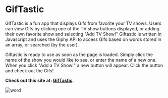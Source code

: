 
# **GifTastic**

GifTastic is a fun app that displays Gifs from favorite your TV shows. Users can view Gifs by clicking one of the TV show buttons displayed, or adding their own favorite show and selecting "Add TV Show!" Giftastic is written in Javascript and uses the Giphy API to access Gifs based on words stored in an array, or searched (by the user).   

Giftastic is ready to use as soon as the page is loaded. Simply click the name of the show you would like to see, or enter the name of a new one. When you click "Add a TV Show!" a new button will appear. Click the button and check out the Gifs!


**Check out this site at: [GifTastic]( https://dalep1988.github.io/Word-Guess-Game/).**


![word](https://user-images.githubusercontent.com/38080854/46481850-1d504380-c7a9-11e8-9227-e5d0d800c264.jpg)
